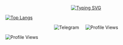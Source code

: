 <p align="center">
  <a href="https://git.io/typing-svg">
    <img src="https://readme-typing-svg.herokuapp.com?font=Fira+Code&pause=1000&center=true&vCenter=true&random=true&width=435&lines=hello+world;%D0%98%D0%BB%D0%B8+%D0%B2%D1%81%D0%B5+%D1%82%D0%B0%D0%BA%D0%B8+word.." alt="Typing SVG" />
  </a>
</p>

[![Top Langs](https://github-readme-stats.vercel.app/api/top-langs/?username=CraSchKook&layout=compact&theme=tokyonight)](https://github.com/anuraghazra/github-readme-stats)

<p align="center" style="display: flex; justify-content: center; gap: 20px; align-items: center;">
  <a href="https://t.me/craschkook" target="_blank" rel="noopener noreferrer" style="text-decoration: none;">
    <img src="https://img.shields.io/badge/Telegram-2CA5E0?style=for-the-badge&logo=telegram&logoColor=white" alt="Telegram"/>
  </a>
  <img src="https://komarev.com/ghpvc/?username=CraSchKook&color=blue&style=flat" alt="Profile Views" />
</p>

![Profile Views](https://komarev.com/ghpvc/?username=CraSchKook&color=blue&style=flat)

